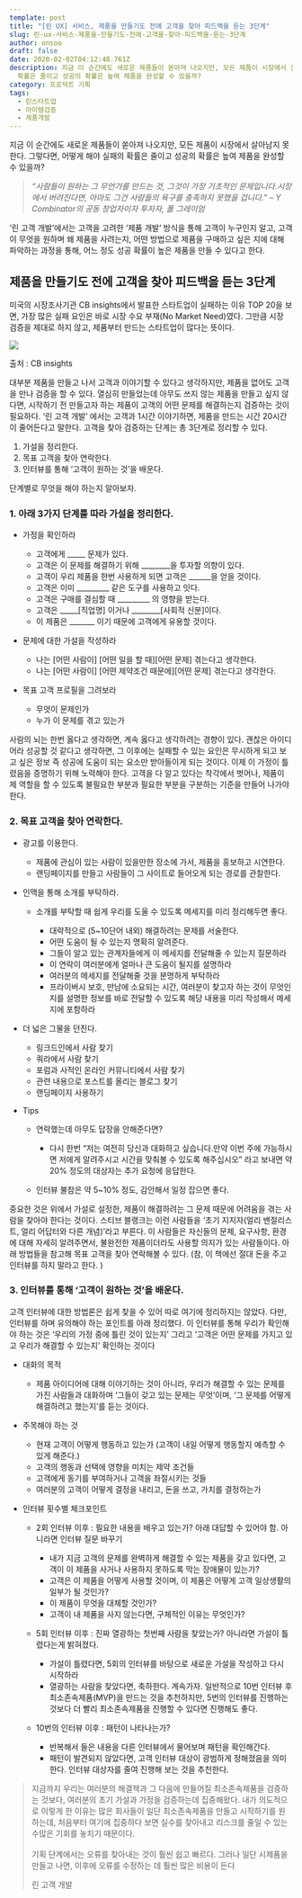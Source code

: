 ```yaml
---
template: post
title: "[린 UX] 서비스, 제품을 만들기도 전에 고객을 찾아 피드백을 듣는 3단계"
slug: 린-ux-서비스-제품을-만들기도-전에-고객을-찾아-피드백을-듣는-3단계
author: onsoo
draft: false
date: 2020-02-02T04:12:48.761Z
description: 지금 이 순간에도 새로운 제품들이 쏟아져 나오지만, 모든 제품이 시장에서 살아남지 못한다. 그렇다면, 어떻게 해야 실패의
  확률은 줄이고 성공의 확률은 높여 제품을 완성할 수 있을까?
category: 프로덕트 기획
tags:
  - 린스타트업
  - 아이템검증
  - 제품개발
---
```

지금 이 순간에도 새로운 제품들이 쏟아져 나오지만, 모든 제품이 시장에서 살아남지 못한다. 그렇다면, 어떻게 해야 실패의 확률은 줄이고 성공의 확률은 높여 제품을 완성할 수 있을까?

> *“사람들이 원하는 그 무언가를 만드는 것, 그것이 가장 기초적인 문제입니다.시장에서 버려진다면, 아마도 그건 사람들의 욕구를 충족하지 못했을 겁니다.” – Y Combinator의 공동 창업자이자 투자자, 폴 그레이엄*

‘린 고객 개발’에서는 고객을 고려한 ‘제품 개발’ 방식을 통해 고객이 누구인지 알고, 고객이 무엇을 원하며 왜 제품을 사려는지, 어떤 방법으로 제품을 구매하고 싶은 지에 대해 파악하는 과정을 통해, 어느 정도 성공 확률이 높은 제품을 만들 수 있다고 한다.

## 제품을 만들기도 전에 고객을 찾아 피드백을 듣는 3단계

미국의 시장조사기관 CB insights에서 발표한 스타트업이 실패하는 이유 TOP 20을 보면, 가장 많은 실패 요인은 바로 시장 수요 부재(No Market Need)였다. 그만큼 시장 검증을 제대로 하지 않고, 제품부터 만드는 스타트업이 많다는 뜻이다.

![](http://www.insightors.com/wp-content/uploads/2017/03/170327_1_Top20-reasons-startups-fail.jpg)

출처 : CB insights

대부분 제품을 만들고 나서 고객과 이야기할 수 있다고 생각하지만, 제품을 없어도 고객을 만나 검증을 할 수 있다. 열심히 만들었는데 아무도 쓰지 않는 제품을 만들고 싶지 않다면, 시작하기 전 만들고자 하는 제품이 고객의 어떤 문제를 해결하는지 검증하는 것이 필요하다. ‘린 고객 개발’ 에서는 고객과 1시간 이야기하면, 제품을 만드는 시간 20시간이 줄어든다고 말한다. 고객을 찾아 검증하는 단계는 총 3단계로 정리할 수 있다.

1. 가설을 정리한다.
2. 목표 고객을 찾아 연락한다.
3. 인터뷰를 통해 ‘고객이 원하는 것’을 배운다.

단계별로 무엇을 해야 하는지 알아보자.

### 1. 아래 3가지 단계를 따라 가설을 정리한다.

* 가정을 확인하라

  * 고객에게 \_\_\_\__ 문제가 있다.
  * 고객은 이 문제를 해결하기 위해 \_\_\_\_\_\_\_\_을 투자할 의향이 있다.
  * 고객이 우리 제품을 한번 사용하게 되면 고객은 \_\_\_\_\_\_을 얻을 것이다.
  * 고객은 이미 \_\_\_\_\_\_\_\__ 같은 도구를 사용하고 잇다.
  * 고객은 구매를 결심할 때 \_\_\_\_\_\_\_\__ 의 영향을 받는다.
  * 고객은 \_\_\_\_\_\[직업명] 이거나 \_\_\_\_\____\[사회적 신분]이다.
  * 이 제품은 \_\_\_\_\_\__ 이기 때문에 고객에게 유용할 것이다.
* 문제에 대한 가설을 작성하라

  * 나는 \[어떤 사람이] \[어떤 일을 할 때]\[어떤 문제] 겪는다고 생각한다.
  * 나는 \[어떤 사람이] \[어떤 제약조건 때문에]\[어떤 문제] 겪는다고 생각한다.
* 목표 고객 프로필을 그려보라

  * 무엇이 문제인가
  * 누가 이 문제를 겪고 있는가

사람의 뇌는 한번 옳다고 생각하면, 계속 옳다고 생각하려는 경향이 있다. 괜찮은 아이디어라 성공할 것 같다고 생각하면, 그 이후에는 실패할 수 있는 요인은 무시하게 되고 보고 싶은 정보 즉 성공에 도움이 되는 요소만 받아들이게 되는 것이다. 이제 이 가정이 틀렸음을 증명하기 위해 노력해야 한다. 고객을 다 알고 있다는 착각에서 벗어나, 제품이 제 역할을 할 수 있도록 불필요한 부분과 필요한 부분을 구분하는 기준을 만들어 나가야 한다.

### 2. 목표 고객을 찾아 연락한다.

* 광고를 이용한다.

  * 제품에 관심이 있는 사람이 있을만한 장소에 가서, 제품을 홍보하고 시연한다.
  * 랜딩페이지를 만들고 사람들이 그 사이트로 들어오게 되는 경로를 관찰한다.
* 인맥을 통해 소개를 부탁하라.

  * 소개를 부탁할 때 쉽게 우리를 도울 수 있도록 메세지를 미리 정리해두면 좋다.

    * 대략적으로 (5~10단어 내외) 해결하려는 문제를 서술한다.
    * 어떤 도움이 될 수 있는지 명확히 알려준다.
    * 그들이 알고 있는 관계자들에게 이 메세지를 전달해줄 수 있는지 질문하라
    * 이 연락이 여러분에게 얼마나 큰 도움이 될지를 설명하라
    * 여러분의 메세지를 전달해줄 것을 분명하게 부탁하라
    * 프라이버시 보호, 만남에 소요되는 시간, 여러분이 찾고자 하는 것이 무엇인지를 설명한 정보를 바로 전달할 수 있도록 해당 내용을 미리 작성해서 메세지에 포함하라
* 더 넓은 그물을 던진다.

  * 링크드인에서 사람 찾기
  * 쿼라에서 사람 찾기
  * 포럼과 사적인 온라인 커뮤니티에서 사람 찾기
  * 관련 내용으로 포스트를 올리는 블로그 찾기
  * 랜딩페이지 사용하기
* Tips

  * 연락했는데 아무도 답장을 안해준다면?

    * 다시 한번 “저는 여전히 당신과 대화하고 싶습니다.만약 이번 주에 가능하시면 저에게 알려주시고 시간을 맞춰볼 수 있도록 해주십시오” 라고 보내면 약 20% 정도의 대상자는 추가 요청에 응답한다.
  * 인터뷰 불참은 약 5~10% 정도, 감안해서 일정 잡으면 좋다.

중요한 것은 위에서 가설로 설정한, 제품이 해결하려는 그 문제 때문에 어려움을 겪는 사람을 찾아야 한다는 것이다. 스티브 블랭크는 이런 사람들을 ‘초기 지지자(얼리 밴절리스트, 얼리 어답터와 다른 개념)’라고 부른다. 이 사람들은 자신들의 문제, 요구사항, 환경에 대해 자세히 알려주면서, 불완전한 제품이더라도 사용할 의지가 있는 사람들이다. 아래 방법들을 참고해 목표 고객을 찾아 연락해볼 수 있다. (참, 이 책에선 절대 돈을 주고 인터뷰를 하지 말라고 한다. )

### 3. 인터뷰를 통해 ‘고객이 원하는 것’을 배운다.

고객 인터뷰에 대한 방법론은 쉽게 찾을 수 있어 따로 여기에 정리하지는 않았다. 다만, 인터뷰를 하며 유의해야 하는 포인트를 아래 정리했다. 이 인터뷰를 통해 우리가 확인해야 하는 것은 ‘우리의 가정 중에 틀린 것이 있는지’ 그리고 ‘고객은 어떤 문제를 가지고 있고 우리가 해결할 수 있는지’ 확인하는 것이다

* 대화의 목적

  * 제품 아이디어에 대해 이야기하는 것이 아니라, 우리가 해결할 수 있는 문제를 가진 사람들과 대화하며 ‘그들이 갖고 있는 문제는 무엇’이며, ‘그 문제를 어떻게 해결하려고 했는지’를 듣는 것이다.
* 주목해야 하는 것

  * 현재 고객이 어떻게 행동하고 있는가 (고객이 내일 어떻게 행동할지 예측할 수 있게 해준다.)
  * 고객의 행동과 선택에 영향을 미치는 제약 조건들
  * 고객에게 동기를 부여하거나 고객을 좌절시키는 것들
  * 여러분의 고객이 어떻게 결정을 내리고, 돈을 쓰고, 가치를 결정하는가
* 인터뷰 횟수별 체크포인트

  * 2회 인터뷰 이후 : 필요한 내용을 배우고 있는가? 아래 대답할 수 있어야 함. 아니라면 인터뷰 질문 바꾸기

    * 내가 지금 고객의 문제를 완벽하게 해결할 수 있는 제품을 갖고 있다면, 고객이 이 제품을 사거나 사용하지 못하도록 막는 장애물이 있는가?
    * 고객은 이 제품을 어떻게 사용할 것이며, 이 제품은 어떻게 고객 일상생활의 일부가 될 것인가?
    * 이 제품이 무엇을 대체할 것인가?
    * 고객이 내 제품을 사지 않는다면, 구체적인 이유는 무엇인가?
  * 5회 인터뷰 이후 : 진짜 열광하는 첫번째 사람을 찾았는가? 아니라면 가설이 틀렸다는게 밝혀졌다.

    * 가설이 틀렸다면, 5회의 인터뷰를 바탕으로 새로운 가설을 작성하고 다시 시작하라
    * 열광하는 사람을 찾았다면, 축하한다. 계속가자. 일반적으로 10번 인터뷰 후 최소존속제품(MVP)을 만드는 것을 추천하지만, 5번의 인터뷰를 진행하는 것보다 더 빨리 최소존속제품을 진행할 수 있다면 진행해도 좋다.
  * 10번의 인터뷰 이후 : 패턴이 나타나는가?

    * 반복해서 들은 내용을 다른 인터뷰에서 물어보며 패턴을 확인해간다.
    * 패턴이 발견되지 않았다면, 고객 인터뷰 대상이 광범하게 정해졌음을 의미한다. 인터뷰 대상자를 줄여 진행해 보는 것을 추천한다.

> 지금까지 우리는 여러분의 해결책과 그 다음에 만들어질 최소존속제품을 검증하는 것보다, 여러분의 초기 가설과 가정을 검증하는데 집중해왔다. 내가 의도적으로 이렇게 한 이유는 많은 회사들이 일단 최소존속제품을 만들고 시작하기를 원하는데, 처음부터 여기에 집중하다 보면 실수를 찾아내고 리스크를 줄일 수 있는 수많은 기회를 놓치기 때문이다.\
> \
> 기획 단계에서는 오류를 찾아내는 것이 훨씬 쉽고 빠르다. 그러나 일단 시제품을 만들고 나면, 이후에 오류를 수정하는 데 훨씬 많은 비용이 든다
>
> 린 고객 개발